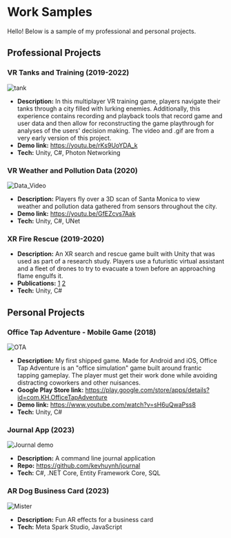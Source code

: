 # Work Samples

Hello! Below is a sample of my professional and personal projects.

## **Professional Projects**
### **VR Tanks and Training (2019-2022)**
![tank](https://github.com/kevhuynh/work-sample/assets/40405094/336a2a89-2b5e-4d38-8463-f44b7360d4eb)
* **Description:** In this multiplayer VR training game, players navigate their tanks through a city filled with lurking enemies. Additionally, this experience contains recording and playback tools that record game and user data and then allow for reconstructing the game playthrough for analyses of the users' decision making. The video and .gif are from a very early version of this project.
* **Demo link:** https://youtu.be/rKs9UoYDA_k
* **Tech:** Unity, C#, Photon Networking

### **VR Weather and Pollution Data (2020)**
![Data_Video](https://github.com/kevhuynh/work-sample/assets/40405094/9936d177-24ed-4d34-82ce-2090052ebadb)
* **Description:** Players fly over a 3D scan of Santa Monica to view weather and pollution data gathered from sensors throughout the city.
* **Demo link:** https://youtu.be/GfEZcvs7Aak
* **Tech:** Unity, C#, UNet

### **XR Fire Rescue (2019-2020)**
* **Description:** An XR search and rescue game built with Unity that was used as part of a research study. Players use a futuristic virtual assistant and a fleet of drones to try to evacuate a town before an approaching flame engulfs it.
* **Publications:** [1](https://people.ict.usc.edu/traum/public_html/Papers/HLTCEM.pdf) [2](https://people.ict.usc.edu/traum/public_html/Papers/chaffey_spie20.pdf)
* **Tech:** Unity, C#

## **Personal Projects**
### **Office Tap Adventure - Mobile Game (2018)**
![OTA](https://github.com/kevhuynh/work-sample/assets/40405094/82bc113d-d7db-4364-86e1-bccfeb1c3700)
* **Description:** My first shipped game. Made for Android and iOS, Office Tap Adventure is an "office simulation" game built around frantic tapping gameplay. The player must get their work done while avoiding distracting coworkers and other nuisances.
* **Google Play Store link:** https://play.google.com/store/apps/details?id=com.KH.OfficeTapAdventure
* **Demo link:** https://www.youtube.com/watch?v=sH6uQwaPss8
* **Tech:** Unity, C#

### **Journal App (2023)**
![Journal demo](https://github.com/kevhuynh/work-sample/assets/40405094/1cb6d8da-f181-48a0-b212-f10c206fe005)
* **Description:** A command line journal application
* **Repo:** https://github.com/kevhuynh/journal
* **Tech:** C#, .NET Core, Entity Framework Core, SQL

### **AR Dog Business Card (2023)**
![Mister](https://github.com/kevhuynh/work-sample/assets/40405094/b610c501-b837-49bb-8677-6b83f5fadb9a)
* **Description:** Fun AR effects for a business card
* **Tech:** Meta Spark Studio, JavaScript
